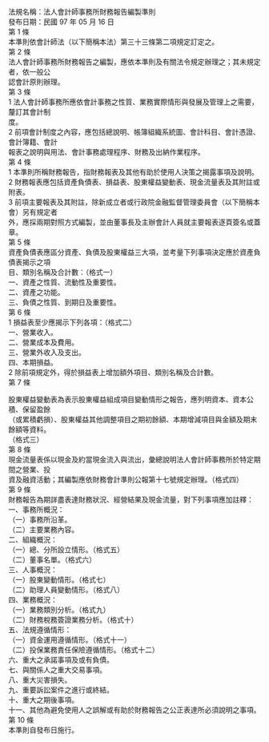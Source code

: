 法規名稱：法人會計師事務所財務報告編製準則  
發布日期：民國 97 年 05 月 16 日  
第 1 條  
本準則依會計師法（以下簡稱本法）第三十三條第二項規定訂定之。  
第 2 條  
法人會計師事務所財務報告之編製，應依本準則及有關法令規定辦理之；其未規定者，依一般公  
認會計原則辦理。  
第 3 條  
1 法人會計師事務所應依會計事務之性質、業務實際情形與發展及管理上之需要，釐訂其會計制  
度。  
2 前項會計制度之內容，應包括總說明、帳簿組織系統圖、會計科目、會計憑證、會計簿籍、會計  
報表之說明與用法、會計事務處理程序、財務及出納作業程序。  
第 4 條  
1 本準則所稱財務報告，指財務報表及其他有助於使用人決策之揭露事項及說明。  
2 財務報表應包括資產負債表、損益表、股東權益變動表、現金流量表及其附註或附表。  
3 前項主要報表及其附註，除新成立者或行政院金融監督管理委員會（以下簡稱本會）另有規定者  
外，應採兩期對照方式編製，並由董事長及主辦會計人員就主要報表逐頁簽名或蓋章。  
第 5 條  
資產負債表應區分資產、負債及股東權益三大項，並考量下列事項決定應於資產負債表揭示之項  
目、類別名稱及合計數：（格式一）  
一、資產之性質、流動性及重要性。  
二、資產之功能。  
三、負債之性質、到期日及重要性。  
第 6 條  
1 損益表至少應揭示下列各項：（格式二）  
一、營業收入。  
二、營業成本及費用。  
三、營業外收入及支出。  
四、本期損益。  
2 除前項規定外，得於損益表上增加額外項目、類別名稱及合計數。  
第 7 條  


股東權益變動表為表示股東權益組成項目變動情形之報告，應列明資本、資本公積、保留盈餘  
（或累積虧損）、股東權益其他調整項目之期初餘額、本期增減項目與金額及期末餘額等資料。  
（格式三）  
第 8 條  
現金流量表係以現金及約當現金流入與流出，彙總說明法人會計師事務所於特定期間之營業、投  
資及融資活動；其編製應依財務會計準則公報第十七號規定辦理。（格式四）  
第 9 條  
財務報告為期詳盡表達財務狀況、經營結果及現金流量，對下列事項應加註釋：  
一、事務所概況：  
（一）事務所沿革。  
（二）主要業務內容。  
二、組織概況：  
（一）總、分所設立情形。（格式五）  
（二）董事名單。（格式六）  
三、人事概況：  
（一）股東變動情形。（格式七）  
（二）助理人員變動情形。（格式八）  
四、業務概況：  
（一）業務類別分析。（格式九）  
（二）財務稅務簽證業務分析。（格式十）  
五、法規遵循情形：  
（一）資金運用遵循情形。（格式十一）  
（二）投保業務責任保險遵循情形。（格式十二）  
六、重大之承諾事項及或有負債。  
七、與關係人之重大交易事項。  
八、重大災害損失。  
九、重要訴訟案件之進行或終結。  
十、重大之期後事項。  
十一、其他為避免使用人之誤解或有助於財務報告之公正表達所必須說明之事項。  
第 10 條  
本準則自發布日施行。  


